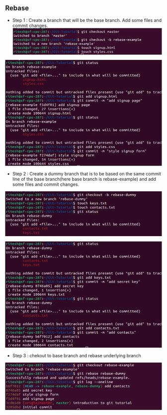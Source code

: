 ## Rebase 

- Step 1 : Create a branch that will be the base branch. Add some files and commit changes.
![rebase-branch-create](rebase-ss/7.png)

![add-files](rebase-ss/8.png)

- Step 2 : Create a dummy branch that is to be based on the same commit line of the base branch(here base branch is rebase-example) and add some files and commit changes.

![create-rebase-dummy](rebase-ss/9.png)

![add-dummy-file](rebase-ss/10.png)

- Step 3 : chekout to base branch and rebase underlying branch

![rebase](rebase-ss/11.png)